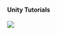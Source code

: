 #### Unity Tutorials

![](http://unity3d.com/profiles/unity3d/themes/unity/images/company/brand/logos/pwrdby/pwrdby-clearspace.jpg)
